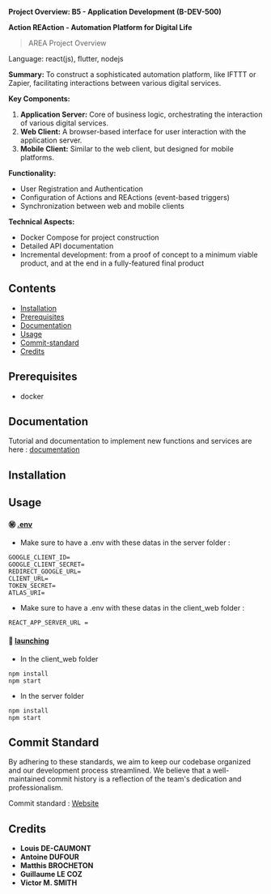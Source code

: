 **Project Overview: B5 - Application Development (B-DEV-500)**


**Action REAction - Automation Platform for Digital Life** 


> AREA Project Overview

Language: react(js), flutter, nodejs

**Summary:**
To construct a sophisticated automation platform, like IFTTT or Zapier, facilitating interactions between various digital services. 

**Key Components:**
1. **Application Server:** Core of business logic, orchestrating the interaction of various digital services.
2. **Web Client:** A browser-based interface for user interaction with the application server.
3. **Mobile Client:** Similar to the web client, but designed for mobile platforms.

**Functionality:**
- User Registration and Authentication
- Configuration of Actions and REActions (event-based triggers)
- Synchronization between web and mobile clients

**Technical Aspects:**
- Docker Compose for project construction
- Detailed API documentation
- Incremental development: from a proof of concept to a minimum viable product, and at the end in a fully-featured final product


## Contents

- [Installation](#installation)
- [Prerequisites](#prerequisites)
- [Documentation](#documentation)
- [Usage](#usage)
- [Commit-standard](#commit-standard)
- [Credits](#credits)


## Prerequisites
  - docker


## Documentation
Tutorial and documentation to implement new functions and services are here : [documentation](https://app.gitbook.com/o/tlBey3v2OgvQ70gwBrbP/s/39k5jNhW2EXTlTbB90lZ/docker/page-1)

## Installation


## Usage

#### :secret: <ins>.env</ins> 

- Make sure to have a .env with these datas in the server folder : 

```
GOOGLE_CLIENT_ID=
GOOGLE_CLIENT_SECRET=
REDIRECT_GOOGLE_URL=
CLIENT_URL=
TOKEN_SECRET=
ATLAS_URI=
```

- Make sure to have a .env with these datas in the client_web folder : 

```
REACT_APP_SERVER_URL =
```

#### :rocket: <ins>launching</ins> 

- In the client_web folder 

```shell
npm install
npm start
```
- In the server folder

```shell
npm install
npm start
```


## Commit Standard
By adhering to these standards, we aim to keep our codebase organized and our development process streamlined. 
We believe that a well-maintained commit history is a reflection of the team's dedication and professionalism.

Commit standard : [Website](https://www.conventionalcommits.org/en/v1.0.0/)


## Credits

* **Louis DE-CAUMONT**
* **Antoine DUFOUR**
* **Matthis BROCHETON**
* **Guillaume LE COZ**
* **Victor M. SMITH**